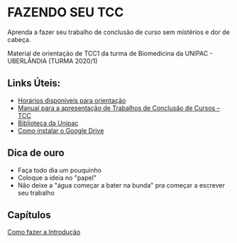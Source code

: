 # FAZENDO SEU TCC

 Aprenda a fazer seu trabalho de conclusão de curso sem mistérios e dor de cabeça.

 Material de orientação de TCC1 da turma de Biomedicina da UNIPAC - UBERLÂNDIA (TURMA 2020/1)
  
## Links Úteis:

* [Horários disponíveis para orientação](horarios.md)
* [Manual para a apresentação de Trabalhos de Conclusão de Cursos – TCC](http://biblioteca.site.unipac.br/wp-content/uploads/sites/16/2019/07/Manual_TCC-2017_ATUALIZADO.pdf)
* [Biblioteca da Unipac](http://biblioteca.site.unipac.br/)
* [Como instalar o Google Drive](https://www.youtube.com/watch?v=JIIg14j8Aq0)

## Dica de ouro  

* Faça todo dia um pouquinho
* Coloque a ideia no "papel"
* Não deixe a "água começar a bater na bunda" pra começar a escrever seu trabalho

## Capítulos

[Como fazer a Introdução](dica-01.md)

